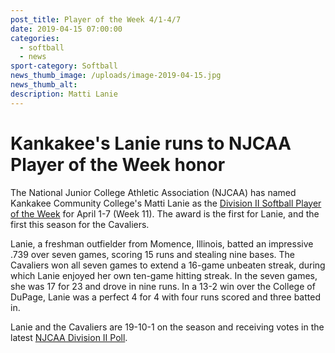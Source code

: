 ```yaml
---
post_title: Player of the Week 4/1-4/7
date: 2019-04-15 07:00:00
categories:
  - softball
  - news
sport-category: Softball
news_thumb_image: /uploads/image-2019-04-15.jpg
news_thumb_alt:
description: Matti Lanie
---
```


# Kankakee's Lanie runs to NJCAA Player of the Week honor

The National Junior College Athletic Association (NJCAA) has named Kankakee Community College's Matti Lanie as the [Division II Softball Player of the Week](http://njcaa.org/general/2018-19/POTW_Hub/Player_of_the_Week) for April 1-7 (Week 11). The award is the first for Lanie, and the first this season for the Cavaliers.

Lanie, a freshman outfielder from Momence, Illinois, batted an impressive .739 over seven games, scoring 15 runs and stealing nine bases. The Cavaliers won all seven games to extend a 16-game unbeaten streak, during which Lanie enjoyed her own ten-game hitting streak. In the seven games, she was 17 for 23 and drove in nine runs. In a 13-2 win over the College of DuPage, Lanie was a perfect 4 for 4 with four runs scored and three batted in.

Lanie and the Cavaliers are 19-10-1 on the season and receiving votes in the latest [NJCAA Division II Poll](http://njcaa.org/sports/sball/2018-19/div2/polls).
